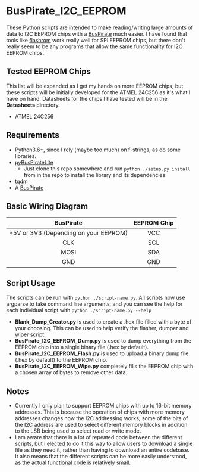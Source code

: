 # BusPirate_I2C_EEPROM
These Python scripts are intended to make reading/writing large amounts of data to I2C EEPROM chips with a [BusPirate](http://dangerousprototypes.com/docs/Bus_Pirate) much easier. I 
have found that tools like [flashrom](https://github.com/flashrom/flashrom) work really well for SPI EEPROM chips, but there don't really seem to be any programs that allow the 
same functionality for I2C EEPROM chips.

## Tested EEPROM Chips
This list will be expanded as I get my hands on more EEPROM chips, but these scripts will be initially developed for the ATMEL 24C256 as it's what I have on hand. Datasheets 
for the chips I have tested will be in the **Datasheets** directory.
- ATMEL 24C256

## Requirements
- Python3.6+, since I rely (maybe too much) on f-strings, as do some libraries.
- [pyBusPirateLite](https://github.com/juhasch/pyBusPirateLite)
  - Just clone this repo somewhere and run `python ./setup.py install` from in the repo to install the library and its dependencies.
- [tqdm](https://github.com/tqdm/tqdm)
- A [BusPirate](http://dangerousprototypes.com/docs/Bus_Pirate)

## Basic Wiring Diagram
|               BusPirate               | EEPROM Chip |
|:-------------------------------------:|:-----------:|
| +5V or 3V3 (Depending on your EEPROM) |     VCC     |
|                  CLK                  |     SCL     |
|                  MOSI                 |     SDA     |
|                  GND                  |     GND     |

## Script Usage
The scripts can be run with `python ./script-name.py`. All scripts now use argparse to take command line arguments, and you can see the help for each individual script with `python ./script-name.py --help`
- **Blank_Dump_Creator.py** is used to create a .hex file filled with a byte of your choosing. This can be used to help verify the flasher, dumper and wiper script.
- **BusPirate_I2C_EEPROM_Dump.py** is used to dump everything from the EEPROM chip into a single binary file (.hex by default).
- **BusPirate_I2C_EEPROM_Flash.py** is used to upload a binary dump file (.hex by default) to the EEPROM chip.
- **BusPirate_I2C_EEPROM_Wipe.py** completely fills the EEPROM chip with a chosen array of bytes to remove other data.

## Notes
- Currently I only plan to support EEPROM chips with up to 16-bit memory addresses. This is because the operation of chips with more memory addresses changes how the I2C addressing works; some of the bits of the I2C 
  address are used to select different memory blocks in addition to the LSB being used to select read or write mode.
- I am aware that there is a lot of repeated code between the different scripts, but I elected to do it this way to allow users to download a single file as they need it, rather than having to download an entire codebase.
  It also means that the different scripts can be more easily understood, as the actual functional code is relatively small.